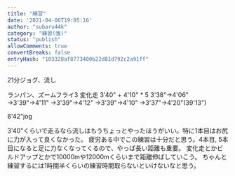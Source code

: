 ```yaml
---
title: "練習"
date: '2021-04-06T19:05:16'
author: "subaru44k"
category: "練習(強)"
status: "publish"
allowComments: true
convertBreaks: false
entryHash: "103328af8773400b22d81d792c2a91ff"
---
```

21分ジョグ、流し

ランパン、ズームフライ3
変化走 3'40" + 4'10" * 5
3'38"→4'06"
→3'39"→4'11"
→3'39"→4'12"
→3'39"→4'10"
→3'37"→4'20"(39'13")

8'42"jog

3'40"くらいで走るなら流しはもうちょっとやったほうがいい。特に1本目はお尻に力が入って良くなかった。
疲労ある中でこの練習は十分だと思う。4本目, 5本目になると足に力なくなってくるので、やっぱ長い距離も重要。
変化走とかビルドアップとかで10000mや12000mくらいまで距離伸ばしていこう。
ちゃんと練習するには1時間半くらいの練習時間取らないといけないなと思う。
